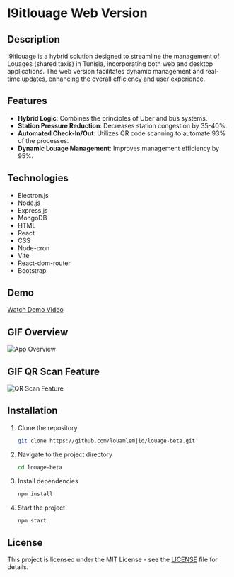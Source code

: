 # l9itlouage Web Version

## Description

l9itlouage is a hybrid solution designed to streamline the management of Louages (shared taxis) in Tunisia, incorporating both web and desktop applications. The web version facilitates dynamic management and real-time updates, enhancing the overall efficiency and user experience.

## Features

- **Hybrid Logic**: Combines the principles of Uber and bus systems.
- **Station Pressure Reduction**: Decreases station congestion by 35-40%.
- **Automated Check-In/Out**: Utilizes QR code scanning to automate 93% of the processes.
- **Dynamic Louage Management**: Improves management efficiency by 95%.

## Technologies

- Electron.js
- Node.js
- Express.js
- MongoDB
- HTML
- React
- CSS
- Node-cron
- Vite
- React-dom-router
- Bootstrap

## Demo

[Watch Demo Video](https://youtu.be/dx9Lv_9-9qI?si=1y-m1gDnLIgAKWQn)

## GIF Overview

![App Overview](link-to-overview-gif)

## GIF QR Scan Feature

![QR Scan Feature](link-to-qr-scan-gif)

## Installation

1. Clone the repository
    ```bash
    git clone https://github.com/louamlemjid/louage-beta.git
    ```
2. Navigate to the project directory
    ```bash
    cd louage-beta
    ```
3. Install dependencies
    ```bash
    npm install
    ```
4. Start the project
    ```bash
    npm start
    ```

## License

This project is licensed under the MIT License - see the [LICENSE](LICENSE) file for details.
